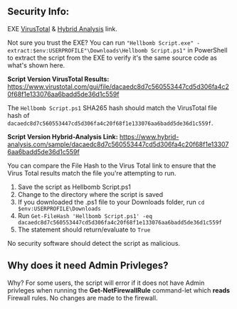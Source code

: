 ## Security Info:

EXE [VirusTotal](https://www.virustotal.com/gui/file/5625f60d7de92e4ed19f147ff2ba0b0de2e9f84c18621363c9dce5227cb1bbfd) & [Hybrid Analysis](https://www.hybrid-analysis.com/sample/5625f60d7de92e4ed19f147ff2ba0b0de2e9f84c18621363c9dce5227cb1bbfd) link.

Not sure you trust the EXE? You can run ``"Hellbomb Script.exe" -extract:$env:USERPROFILE"\Downloads\Hellbomb Script.ps1"`` in PowerShell to extract the script from the EXE to verify it's the same source code as what's shown here.

**Script Version VirusTotal Results:** https://www.virustotal.com/gui/file/dacaedc8d7c560553447cd5d306fa4c20f68f1e133076aa6badd5de36d1c559f

The ``Hellbomb Script.ps1`` SHA265 hash should match the VirusTotal file hash of ``dacaedc8d7c560553447cd5d306fa4c20f68f1e133076aa6badd5de36d1c559f``.

**Script Version Hybrid-Analysis Link:** https://www.hybrid-analysis.com/sample/dacaedc8d7c560553447cd5d306fa4c20f68f1e133076aa6badd5de36d1c559f

You can compare the File Hash to the Virus Total link to ensure that the Virus Total results match the file you're attempting to run.

1. Save the script as Hellbomb Script.ps1
2. Change to the directory where the script is saved
3. If you downloaded the .ps1 file to your Downloads folder, run ``cd $env:USERPROFILE\Downloads``
4. Run ``Get-FileHash 'Hellbomb Script.ps1' -eq dacaedc8d7c560553447cd5d306fa4c20f68f1e133076aa6badd5de36d1c559f``
5. The statement should return/evaluate to ``True``

No security software should detect the script as malicious.

## Why does it need Admin Privleges?
Why? For some users, the script will error if it does not have Admin privleges when running the **Get-NetFirewallRule** command-let which **reads** Firewall rules. No changes are made to the firewall.
